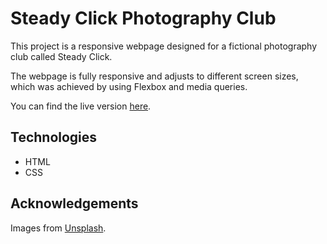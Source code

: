 # Steady Click Photography Club

This project is a responsive webpage designed for a fictional photography club called Steady Click.

The webpage is fully responsive and adjusts to different screen sizes, which was achieved by using Flexbox and media queries.

You can find the live version [here](https://pda-freddi.github.io/photography-club/).

## Technologies

- HTML
- CSS

## Acknowledgements

Images from [Unsplash](https://unsplash.com/).
